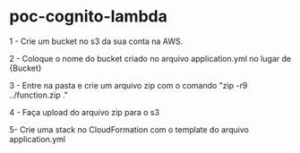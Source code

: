 # poc-cognito-lambda

1 - Crie um bucket no s3 da sua conta na AWS.

2 - Coloque o nome do bucket criado no arquivo application.yml no lugar de {Bucket}

3 - Entre na pasta e crie um arquivo zip com o comando "zip -r9 ../function.zip ."

4 - Faça upload do arquivo zip para o s3

5- Crie uma stack no CloudFormation com o template do arquivo application.yml